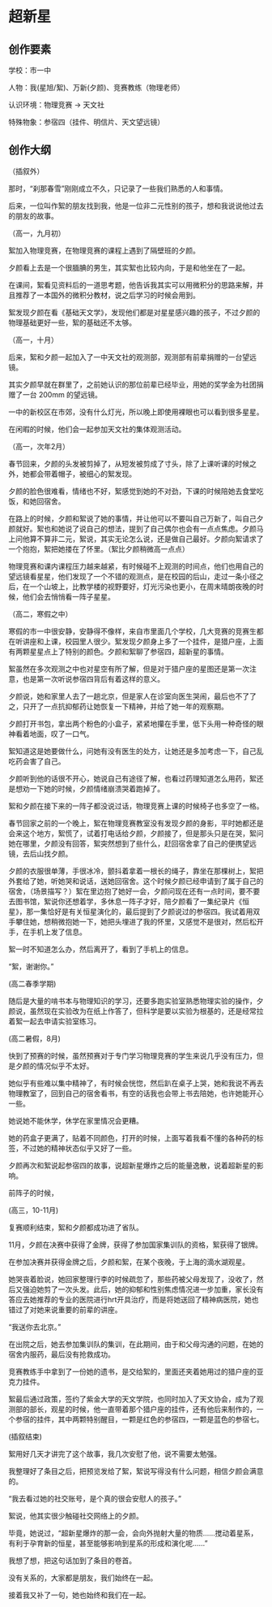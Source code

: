 # 超新星

## 创作要素

学校：市一中

人物：我(星旭/絮)、万新(夕颜)、竞赛教练（物理老师）

认识环境：物理竞赛 → 天文社

特殊物象：参宿四（挂件、明信片、天文望远镜）

## 创作大纲

（插叙外）

那时，“刹那春雪”刚刚成立不久，只记录了一些我们熟悉的人和事情。

后来，一位叫作絮的朋友找到我，他是一位非二元性别的孩子，想和我说说他过去的朋友的故事。

（高一，九月初）

絮加入物理竞赛，在物理竞赛的课程上遇到了隔壁班的夕颜。

夕颜看上去是一个很腼腆的男生，其实絮也比较内向，于是和他坐在了一起。

在课间，絮看见资料后的一道思考题，他告诉我其实可以用微积分的思路来解，并且推荐了一本国外的微积分教材，说之后学习的时候会用到。

絮发现夕颜在看《基础天文学》，发现他们都是对星星感兴趣的孩子，不过夕颜的物理基础更好一些，絮的基础还不太够。

（高一，十月）

后来，絮和夕颜一起加入了一中天文社的观测部，观测部有前辈捐赠的一台望远镜。

其实夕颜早就在群里了，之前她认识的那位前辈已经毕业，用她的奖学金为社团捐赠了一台 200mm 的望远镜。

一中的新校区在市郊，没有什么灯光，所以晚上即使用裸眼也可以看到很多星星。

在闲暇的时候，他们会一起参加天文社的集体观测活动。

（高一，次年2月）

春节回来，夕颜的头发被剪掉了，从短发被剪成了寸头，除了上课听课的时候之外，她都会带着帽子，被细心的絮发现。

夕颜的脸色很难看，情绪也不好，絮感觉到她的不对劲，下课的时候陪她去食堂吃饭，和她回宿舍。

在路上的时候，夕颜和絮说了她的事情，并让他可以不要叫自己万新了，叫自己夕颜就好。絮也和她说了说自己的想法，提到了自己偶尔也会有一点点焦虑。夕颜马上问他算不算非二元，絮说，其实无论怎么说，还是做自己最好。夕颜向絮请求了一个抱抱，絮把她搂在了怀里。（絮比夕颜稍微高一点点）

物理竞赛和课内课程压力越来越紧，有时候碰不上观测的时间点，他们也用自己的望远镜看星星，他们发现了一个不错的观测点，是在校园的后山，走过一条小径之后，在一个山坡上，比教学楼的视野要好，灯光污染也更小，在周末晴朗夜晚的时候，他们会去悄悄看一阵子星星。

（高二，寒假之中）

寒假的市一中很安静，安静得不像样，来自市里面几个学校，几大竞赛的竞赛生都在听讲座和上课，校园里人很少。絮发现夕颜身上多了一个挂件，是猎户座，上面有两颗星星点上了特别的颜色。夕颜和絮聊了参宿四，超新星的事情。

絮虽然在多次观测之中也对星空有所了解，但是对于猎户座的星图还是第一次注意，也是第一次听说参宿四背后有着这样的意义。

夕颜说，她和家里人去了一趟北京，但是家人在诊室向医生哭闹，最后也不了了之，只开了一点抗抑郁药让她恢复一下精神，并给了她一年的观察期。

夕颜打开书包，拿出两个粉色的小盒子，紧紧地攥在手里，低下头用一种奇怪的眼神看着地面，叹了一口气。

絮知道这是她要做什么，问她有没有医生的处方，让她还是多加考虑一下，自己乱吃药会害了自己。

夕颜听到他的话很不开心，她说自己有途径了解，也看过药理知道怎么用药，絮还是想劝一下她的时候，夕颜情绪崩溃哭着跑掉了。

絮和夕颜在接下来的一阵子都没说过话，物理竞赛上课的时候椅子也多空了一格。

春节回家之前的一个晚上，絮在物理竞赛教室没有发现夕颜的身影，平时她都还是会来这个地方，絮慌了，试着打电话给夕颜，夕颜接了，但是那头只是在哭，絮问她在哪里，夕颜没有回答，絮突然想到了些什么，赶回宿舍拿了自己的便携望远镜，去后山找夕颜。

夕颜的衣服很单薄，手很冰冷，颤抖着拿着一根长的绳子，靠坐在那棵树上，絮把外套给了她，听她哭和说话，送她回宿舍。这个时候夕颜已经申请到了属于自己的宿舍，（场景描写？）絮在里边抱了她好一会，夕颜问现在还有一点时间，要不要去图书馆，絮说你还想着学，多休息一阵子才好，陪夕颜看了一集纪录片《恒星》，那一集恰好是有关恒星演化的，最后提到了夕颜说过的参宿四。我试着用双手攀住她，想稍微抱她一下，她把头埋进了我的怀里，又感觉不是很对，然后松开手，在手机上发了信息。

絮一时不知道怎么办，然后离开了，看到了手机上的信息。

“絮，谢谢你。”

(高二春季学期)

随后是大量的啃书本与物理知识的学习，还要多跑实验室熟悉物理实验的操作，夕颜说，虽然现在实验改为在纸上作答了，但科学是要以实验为根基的，还是经常拉着絮一起去申请实验室练习。

(高二暑假，8月)

快到了预赛的时候，虽然预赛对于专门学习物理竞赛的学生来说几乎没有压力，但是夕颜的情况似乎不太好。

她似乎有些难以集中精神了，有时候会恍惚，然后趴在桌子上哭，她和我说不再去物理教室了，回到自己的宿舍看书，有空的话我也会带上书去陪她，也许她能开心一些。

她说她不能休学，休学在家里情况会更糟。

她的药盒子更满了，贴着不同颜色，打开的时候，上面写着我看不懂的各种药的标签，不过她的精神状态似乎又好了一些。

夕颜再次和絮说起参宿四的故事，说超新星爆炸之后的能量逸散，说着超新星的影响。

前阵子的时候，

(高三，10-11月)

复赛顺利结束，絮和夕颜都成功进了省队。

11月，夕颜在决赛中获得了金牌，获得了参加国家集训队的资格，絮获得了银牌。

在参加决赛并获得金牌之后，夕颜和絮，在某个夜晚，于上海的滴水湖观星。

她哭丧着脸说，她回家整理行李的时候疏忽了，那些药被父母发现了，没收了，然后又强迫她剪了一次头发。此后，她的抑郁和性别焦虑情况进一步加重，家长没有答应去她推荐的专业的医院进行hrt开具治疗，而是将她送回了精神病医院，她也错过了对她来说重要的前辈的讲座。

“我送你去北京。”

在出院之后，她去参加集训队的集训，在此期间，由于和父母沟通的问题，在她的宿舍内服药，最后没有抢救成功。

竞赛教练手中拿到了一份她的遗书，是交给絮的，里面还夹着她用过的猎户座的亚克力挂件。

絮最后通过政策，签约了紫金大学的天文学院，也同时加入了天文协会，成为了观测部的部长，观星的时候，他一直带着那个猎户座的挂件，还有他后来制作的，一个参宿的挂件，其中两颗特别醒目，一颗是红色的参宿四，一颗是蓝色的参宿七。

(插叙结束)

絮用好几天才讲完了这个故事，我几次安慰了他，说不需要太勉强。

我整理好了条目之后，把预览发给了絮，絮说写得没有什么问题，相信夕颜会满意的。

“我去看过她的社交账号，是个真的很会安慰人的孩子。”

絮说，他其实很少触碰社交网络上的夕颜。

毕竟，她说过，“超新星爆炸的那一会，会向外抛射大量的物质……搅动着星系，有利于孕育新的恒星，甚至能够影响到星系的形成和演化呢……”

我想了想，把这句话加到了条目的卷首。

没有关系的，大家都是朋友，我们始终在一起。

接着我又补了一句，她也始终和我们在一起。